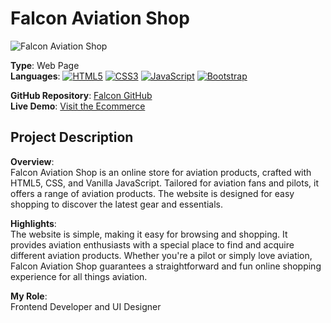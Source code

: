 # Falcon Aviation Shop

![Falcon Aviation Shop](https://i.ibb.co/R47PdGg/falcon-aviation-shop.png)

**Type**: Web Page  
**Languages**: [![HTML5](https://img.shields.io/badge/HTML5-E34F26?style=flat-square&logo=html5&logoColor=white)](#) [![CSS3](https://img.shields.io/badge/CSS3-1572B6?style=flat-square&logo=css3&logoColor=white)](#) [![JavaScript](https://img.shields.io/badge/JavaScript-F7DF1E?style=flat-square&logo=javascript&logoColor=black)](#) [![Bootstrap](https://img.shields.io/badge/Bootstrap-563D7C?style=flat-square&logo=bootstrap&logoColor=white)](#)

**GitHub Repository**: [Falcon GitHub](https://github.com/emanuelpps/Falcon-Aviation-Shop)  
**Live Demo**: [Visit the Ecommerce](https://emanuelpps.github.io/Falcon-Aviation-Shop/)  

## Project Description

**Overview**:  
Falcon Aviation Shop is an online store for aviation products, crafted with HTML5, CSS, and Vanilla JavaScript. Tailored for aviation fans and pilots, it offers a range of aviation products. The website is designed for easy shopping to discover the latest gear and essentials.

**Highlights**:  
The website is simple, making it easy for browsing and shopping. It provides aviation enthusiasts with a special place to find and acquire different aviation products. Whether you're a pilot or simply love aviation, Falcon Aviation Shop guarantees a straightforward and fun online shopping experience for all things aviation.

**My Role**:  
Frontend Developer and UI Designer
